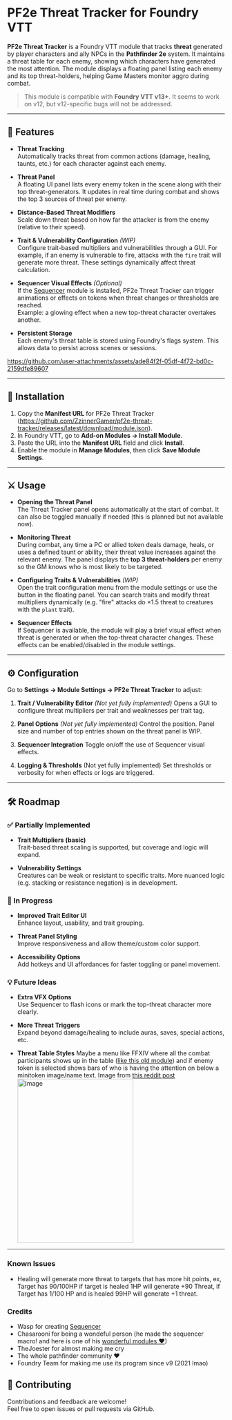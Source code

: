 # PF2e Threat Tracker for Foundry VTT

**PF2e Threat Tracker** is a Foundry VTT module that tracks **threat** generated by player characters and ally NPCs in the **Pathfinder 2e** system. It maintains a threat table for each enemy, showing which characters have generated the most attention. The module displays a floating panel listing each enemy and its top threat-holders, helping Game Masters monitor aggro during combat.

> This module is compatible with **Foundry VTT v13+**. It seems to work on v12, but v12-specific bugs will not be addressed.

---

## 🧩 Features

- **Threat Tracking**  
  Automatically tracks threat from common actions (damage, healing, taunts, etc.) for each character against each enemy.

- **Threat Panel**  
  A floating UI panel lists every enemy token in the scene along with their top threat-generators. It updates in real time during combat and shows the top 3 sources of threat per enemy.

- **Distance-Based Threat Modifiers**  
  Scale down threat based on how far the attacker is from the enemy (relative to their speed).

- **Trait & Vulnerability Configuration** *(WIP)*  
  Configure trait-based multipliers and vulnerabilities through a GUI. For example, if an enemy is vulnerable to fire, attacks with the `fire` trait will generate more threat. These settings dynamically affect threat calculation.

- **Sequencer Visual Effects** *(Optional)*  
  If the [Sequencer](https://github.com/fantasycalendar/FoundryVTT-Sequencer) module is installed, PF2e Threat Tracker can trigger animations or effects on tokens when threat changes or thresholds are reached.  
  Example: a glowing effect when a new top-threat character overtakes another.

- **Persistent Storage**  
  Each enemy's threat table is stored using Foundry's flags system. This allows data to persist across scenes or sessions.



https://github.com/user-attachments/assets/ade84f2f-05df-4f72-bd0c-2159dfe89607



---

## 🚀 Installation

1. Copy the **Manifest URL** for PF2e Threat Tracker (https://github.com/ZzinnerGamer/pf2e-threat-tracker/releases/latest/download/module.json).
2. In Foundry VTT, go to **Add-on Modules → Install Module**.
3. Paste the URL into the **Manifest URL** field and click **Install**.
4. Enable the module in **Manage Modules**, then click **Save Module Settings**.

---

## ⚔️ Usage

- **Opening the Threat Panel**  
  The Threat Tracker panel opens automatically at the start of combat. It can also be toggled manually if needed (this is planned but not available now).

- **Monitoring Threat**  
  During combat, any time a PC or allied token deals damage, heals, or uses a defined taunt or ability, their threat value increases against the relevant enemy. The panel displays the **top 3 threat-holders** per enemy so the GM knows who is most likely to be targeted.

- **Configuring Traits & Vulnerabilities** *(WIP)*  
  Open the trait configuration menu from the module settings or use the button in the floating panel. You can search traits and modify threat multipliers dynamically (e.g. "fire" attacks do ×1.5 threat to creatures with the `plant` trait).

- **Sequencer Effects**  
  If Sequencer is available, the module will play a brief visual effect when threat is generated or when the top-threat character changes. These effects can be enabled/disabled in the module settings.

---

## ⚙️ Configuration

Go to **Settings → Module Settings → PF2e Threat Tracker** to adjust:

1. **Trait / Vulnerability Editor**  *(Not yet fully implemented)*
   Opens a GUI to configure threat multipliers per trait and weaknesses per trait tag.

3. **Panel Options**  *(Not yet fully implemented)*
   Control the position. Panel size and number of top entries shown on the threat panel is WIP.

4. **Sequencer Integration**
   Toggle on/off the use of Sequencer visual effects.

6. **Logging & Thresholds**  (Not yet fully implemented)
   Set thresholds or verbosity for when effects or logs are triggered.

---

## 🛠️ Roadmap

### ✅ Partially Implemented

- **Trait Multipliers (basic)**  
  Trait-based threat scaling is supported, but coverage and logic will expand.

- **Vulnerability Settings**  
  Creatures can be weak or resistant to specific traits. More nuanced logic (e.g. stacking or resistance negation) is in development.

### 🔧 In Progress

- **Improved Trait Editor UI**  
  Enhance layout, usability, and trait grouping.

- **Threat Panel Styling**  
  Improve responsiveness and allow theme/custom color support.

- **Accessibility Options**  
  Add hotkeys and UI affordances for faster toggling or panel movement.

### 💡 Future Ideas

- **Extra VFX Options**  
  Use Sequencer to flash icons or mark the top-threat character more clearly.

- **More Threat Triggers**  
  Expand beyond damage/healing to include auras, saves, special actions, etc.

- **Threat Table Styles**
  Maybe a menu like FFXIV where all the combat participants shows up in the table ([like this old module](https://foundryvtt.com/packages/mmo-hud)) and if enemy token is selected shows bars of who is having the attention on below a minitoken image/name text.
  Image from [this reddit post](https://www.reddit.com/r/ffxiv/comments/zg72ta/til_that_if_your_current_health_is_less_than_your)
  <img width="268" height="380" alt="image" src="https://github.com/user-attachments/assets/817fbed5-0595-4592-a864-2308ca83d0dc" />

---

### Known Issues

- Healing will generate more threat to targets that has more hit points, ex, Target has 90/100HP if target is healed 1HP will generate +90 Threat, if Target has 1/100 HP and is healed 99HP will generate +1 threat. 

### Credits

- Wasp for creating [Sequencer](https://foundryvtt.com/packages/sequencer)
- Chasarooni for being a wondeful person (he made the sequencer macro! and here is one of his [wonderful modules ♥](https://foundryvtt.com/packages/pf2e-rpg-numbers))
- TheJoester for almost making me cry
- The whole pathfinder community ♥
- Foundry Team for making me use its program since v9 (2021 lmao)

## 🙌 Contributing

Contributions and feedback are welcome!  
Feel free to open issues or pull requests via GitHub.
